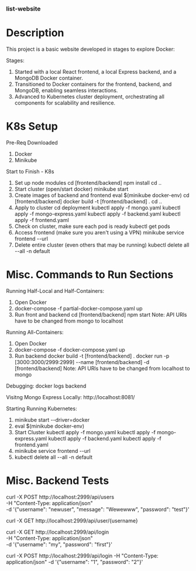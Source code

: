 ### list-website

# Description

This project is a basic website developed in stages to explore Docker:

Stages:

1. Started with a local React frontend, a local Express backend, and a MongoDB Docker container.
2. Transitioned to Docker containers for the frontend, backend, and MongoDB, enabling seamless interactions.
3. Advanced to Kubernetes cluster deployment, orchestrating all components for scalability and resilience.


# K8s Setup

Pre-Req Downloaded
1. Docker
2. Minikube

Start to Finish - K8s
1. Set up node modules
    cd [frontend/backend]
    npm install
    cd ..
2. Start cluster
    (open/start docker) 
    minikube start
3. Create images of backend and frontend
    eval $(minikube docker-env)
    cd [frontend/backend]
    docker build -t [frontend/backend] .
    cd ..
4. Apply to cluster
    cd deployment
    kubectl apply -f mongo.yaml
    kubectl apply -f mongo-express.yaml
    kubectl apply -f backend.yaml
    kubectl apply -f frontend.yaml
5. Check on cluster, make sure each pod is ready
    kubectl get pods
6. Access frontend (make sure you aren't using a VPN)
    minikube service frontend --url
7. Delete entire cluster (even others that may be running)
    kubectl delete all --all -n default


# Misc. Commands to Run Sections

Running Half-Local and Half-Containers:
1. Open Docker
2. docker-compose -f partial-docker-compose.yaml up
3. Run front and backend
    cd [frontend/backend]
    npm start
Note: API URls have to be changed from mongo to localhost

Running All-Containers:
1. Open Docker
2. docker-compose -f docker-compose.yaml up
3. Run backend
    docker build -t [frontend/backend] .
    docker run -p [3000:3000/2999:2999] --name [frontend/backend] -d [frontend/backend]
Note: API URls have to be changed from localhost to mongo

Debugging: docker logs backend

Visitng Mongo Express Locally: http://localhost:8081/

Starting Running Kubernetes:
1. minikube start --driver=docker
2. eval $(minikube docker-env)
3.  Start Cluster
    kubectl apply -f mongo.yaml
    kubectl apply -f mongo-express.yaml
    kubectl apply -f backend.yaml
    kubectl apply -f frontend.yaml
4. minikube service frontend --url
5. kubectl delete all --all -n default

# Misc. Backend Tests

curl -X POST http://localhost:2999/api/users \
-H "Content-Type: application/json" \
-d '{"username": "newuser", "message": "Wewewww", "password": "test"}'

curl -X GET http://localhost:2999/api/user/{username}


curl -X GET http://localhost:2999/api/login \
-H "Content-Type: application/json" \
-d '{"username": "my", "password": "first"}'

curl -X POST http://localhost:2999/api/login -H "Content-Type: application/json" -d '{"username": "1", "password": "2"}'
